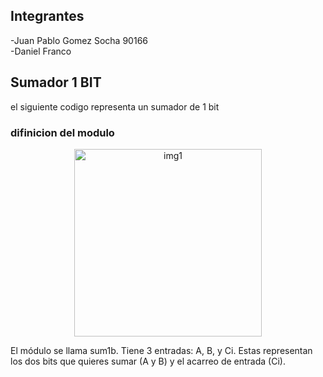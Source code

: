 ## Integrantes
-Juan Pablo Gomez Socha 90166                                       
-Daniel Franco 

## Sumador 1 BIT 
el siguiente codigo representa un sumador de 1 bit
### difinicion del modulo 
<p align="center">
<img scr="../IMAGENES/IMG1.png"alt="img1"width=300>
</p>
El módulo se llama sum1b.
Tiene 3 entradas: A, B, y Ci. Estas representan los dos bits que quieres sumar (A y B) y el acarreo de entrada (Ci).





